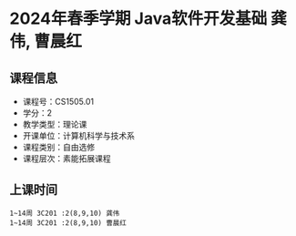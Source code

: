 # 2024年春季学期 Java软件开发基础 龚伟, 曹晨红






## 课程信息

- 课程号：CS1505.01
- 学分：2
- 教学类型：理论课
- 开课单位：计算机科学与技术系
- 课程类别：自由选修
- 课程层次：素能拓展课程

## 上课时间

```
1~14周 3C201 :2(8,9,10) 龚伟
1~14周 3C201 :2(8,9,10) 曹晨红
```

